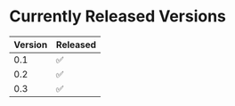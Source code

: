 # Currently Released Versions

| Version | Released           |
| ------- | ------------------ |
| 0.1     | :white_check_mark: |
| 0.2     | :white_check_mark: |
| 0.3     | :white_check_mark: |

